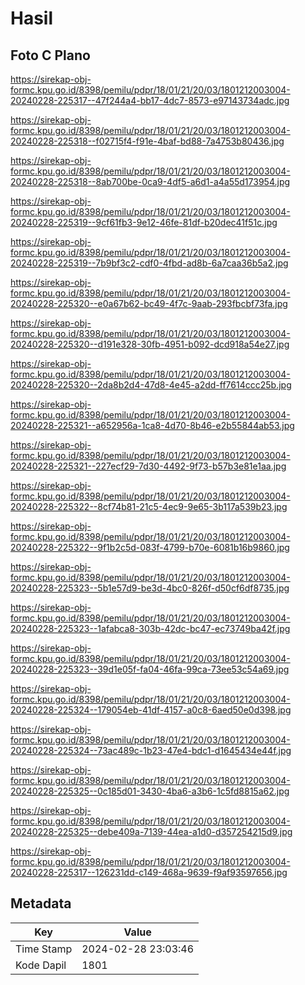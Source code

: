 # Hasil

## Foto C Plano

https://sirekap-obj-formc.kpu.go.id/8398/pemilu/pdpr/18/01/21/20/03/1801212003004-20240228-225317--47f244a4-bb17-4dc7-8573-e97143734adc.jpg

https://sirekap-obj-formc.kpu.go.id/8398/pemilu/pdpr/18/01/21/20/03/1801212003004-20240228-225318--f02715f4-f91e-4baf-bd88-7a4753b80436.jpg

https://sirekap-obj-formc.kpu.go.id/8398/pemilu/pdpr/18/01/21/20/03/1801212003004-20240228-225318--8ab700be-0ca9-4df5-a6d1-a4a55d173954.jpg

https://sirekap-obj-formc.kpu.go.id/8398/pemilu/pdpr/18/01/21/20/03/1801212003004-20240228-225319--9cf61fb3-9e12-46fe-81df-b20dec41f51c.jpg

https://sirekap-obj-formc.kpu.go.id/8398/pemilu/pdpr/18/01/21/20/03/1801212003004-20240228-225319--7b9bf3c2-cdf0-4fbd-ad8b-6a7caa36b5a2.jpg

https://sirekap-obj-formc.kpu.go.id/8398/pemilu/pdpr/18/01/21/20/03/1801212003004-20240228-225320--e0a67b62-bc49-4f7c-9aab-293fbcbf73fa.jpg

https://sirekap-obj-formc.kpu.go.id/8398/pemilu/pdpr/18/01/21/20/03/1801212003004-20240228-225320--d191e328-30fb-4951-b092-dcd918a54e27.jpg

https://sirekap-obj-formc.kpu.go.id/8398/pemilu/pdpr/18/01/21/20/03/1801212003004-20240228-225320--2da8b2d4-47d8-4e45-a2dd-ff7614ccc25b.jpg

https://sirekap-obj-formc.kpu.go.id/8398/pemilu/pdpr/18/01/21/20/03/1801212003004-20240228-225321--a652956a-1ca8-4d70-8b46-e2b55844ab53.jpg

https://sirekap-obj-formc.kpu.go.id/8398/pemilu/pdpr/18/01/21/20/03/1801212003004-20240228-225321--227ecf29-7d30-4492-9f73-b57b3e81e1aa.jpg

https://sirekap-obj-formc.kpu.go.id/8398/pemilu/pdpr/18/01/21/20/03/1801212003004-20240228-225322--8cf74b81-21c5-4ec9-9e65-3b117a539b23.jpg

https://sirekap-obj-formc.kpu.go.id/8398/pemilu/pdpr/18/01/21/20/03/1801212003004-20240228-225322--9f1b2c5d-083f-4799-b70e-6081b16b9860.jpg

https://sirekap-obj-formc.kpu.go.id/8398/pemilu/pdpr/18/01/21/20/03/1801212003004-20240228-225323--5b1e57d9-be3d-4bc0-826f-d50cf6df8735.jpg

https://sirekap-obj-formc.kpu.go.id/8398/pemilu/pdpr/18/01/21/20/03/1801212003004-20240228-225323--1afabca8-303b-42dc-bc47-ec73749ba42f.jpg

https://sirekap-obj-formc.kpu.go.id/8398/pemilu/pdpr/18/01/21/20/03/1801212003004-20240228-225323--39d1e05f-fa04-46fa-99ca-73ee53c54a69.jpg

https://sirekap-obj-formc.kpu.go.id/8398/pemilu/pdpr/18/01/21/20/03/1801212003004-20240228-225324--179054eb-41df-4157-a0c8-6aed50e0d398.jpg

https://sirekap-obj-formc.kpu.go.id/8398/pemilu/pdpr/18/01/21/20/03/1801212003004-20240228-225324--73ac489c-1b23-47e4-bdc1-d1645434e44f.jpg

https://sirekap-obj-formc.kpu.go.id/8398/pemilu/pdpr/18/01/21/20/03/1801212003004-20240228-225325--0c185d01-3430-4ba6-a3b6-1c5fd8815a62.jpg

https://sirekap-obj-formc.kpu.go.id/8398/pemilu/pdpr/18/01/21/20/03/1801212003004-20240228-225325--debe409a-7139-44ea-a1d0-d357254215d9.jpg

https://sirekap-obj-formc.kpu.go.id/8398/pemilu/pdpr/18/01/21/20/03/1801212003004-20240228-225317--126231dd-c149-468a-9639-f9af93597656.jpg


## Metadata

| Key        | Value               |
| ---------- | ------------------- |
| Time Stamp | 2024-02-28 23:03:46 |
| Kode Dapil | 1801                |



